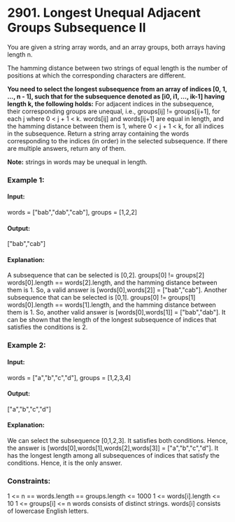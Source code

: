 # 2901. Longest Unequal Adjacent Groups Subsequence II
You are given a string array words, and an array groups, both arrays having length n.

The hamming distance between two strings of equal length is the number of positions at which the corresponding characters are different.

**You need to select the longest subsequence from an array of indices [0, 1, ..., n - 1], such that for the subsequence denoted as [i0, i1, ..., ik-1] having length k, the following holds:**
For adjacent indices in the subsequence, their corresponding groups are unequal, i.e., groups[ij] != groups[ij+1], for each j where 0 < j + 1 < k.
words[ij] and words[ij+1] are equal in length, and the hamming distance between them is 1, where 0 < j + 1 < k, for all indices in the subsequence.
Return a string array containing the words corresponding to the indices (in order) in the selected subsequence. If there are multiple answers, return any of them.

**Note:** strings in words may be unequal in length.

### Example 1:
#### Input:
words = ["bab","dab","cab"], groups = [1,2,2]
#### Output: 
["bab","cab"]
#### Explanation:
A subsequence that can be selected is [0,2].
groups[0] != groups[2]
words[0].length == words[2].length, and the hamming distance between them is 1.
So, a valid answer is [words[0],words[2]] = ["bab","cab"].
Another subsequence that can be selected is [0,1].
groups[0] != groups[1]
words[0].length == words[1].length, and the hamming distance between them is 1.
So, another valid answer is [words[0],words[1]] = ["bab","dab"].
It can be shown that the length of the longest subsequence of indices that satisfies the conditions is 2.

### Example 2:
#### Input: 
words = ["a","b","c","d"], groups = [1,2,3,4]
#### Output:
["a","b","c","d"]
#### Explanation: 
We can select the subsequence [0,1,2,3].
It satisfies both conditions.
Hence, the answer is [words[0],words[1],words[2],words[3]] = ["a","b","c","d"].
It has the longest length among all subsequences of indices that satisfy the conditions.
Hence, it is the only answer.

### Constraints:
1 <= n == words.length == groups.length <= 1000
1 <= words[i].length <= 10
1 <= groups[i] <= n
words consists of distinct strings.
words[i] consists of lowercase English letters.

